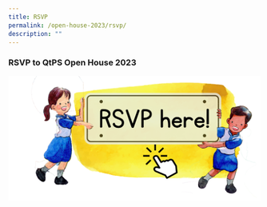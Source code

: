 ```yaml
---
title: RSVP
permalink: /open-house-2023/rsvp/
description: ""
---
```

### **RSVP to QtPS Open House 2023**

<p><a href="https://go.gov.sg/qtpsopenhouse2023">
<img target="_blank" align="right" src="/images/Open%20House%202023/oh23-rsvp6.png">
	</a></p>